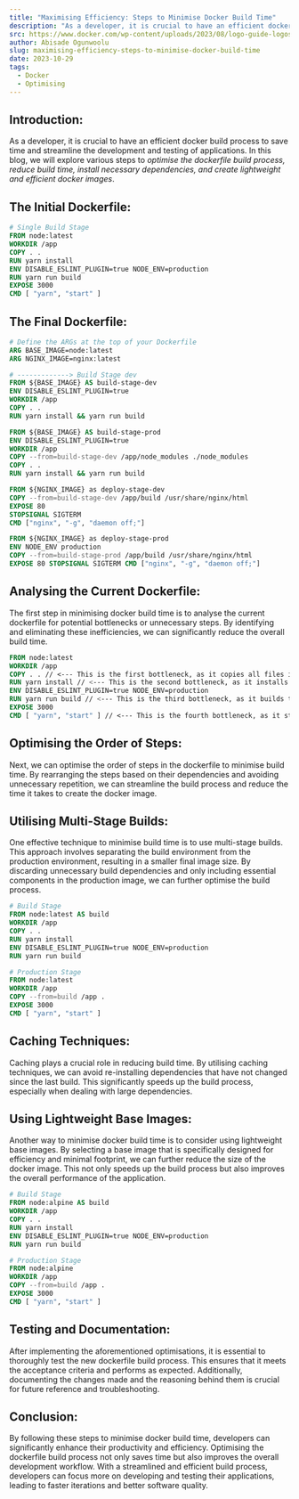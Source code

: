 ```yaml
---
title: "Maximising Efficiency: Steps to Minimise Docker Build Time"
description: "As a developer, it is crucial to have an efficient docker build process to save time and streamline the development and testing of applications. In this blog, we will explore various steps to optimise the dockerfile build process, reduce build time, install necessary dependencies, and create lightweight and efficient docker images."
src: https://www.docker.com/wp-content/uploads/2023/08/logo-guide-logos-1.svg
author: Abisade Ogunwoolu
slug: maximising-efficiency-steps-to-minimise-docker-build-time
date: 2023-10-29
tags:
  - Docker
  - Optimising
---
```


## Introduction:
As a developer, it is crucial to have an efficient docker build process to save time and streamline the development and testing of applications. In this blog, we will explore various steps to *optimise the dockerfile build process, reduce build time, install necessary dependencies, and create lightweight and efficient docker images*.

## The Initial Dockerfile:
```dockerfile
# Single Build Stage
FROM node:latest
WORKDIR /app
COPY . .
RUN yarn install 
ENV DISABLE_ESLINT_PLUGIN=true NODE_ENV=production  
RUN yarn run build
EXPOSE 3000 
CMD [ "yarn", "start" ]
```

## The Final Dockerfile:
```dockerfile
# Define the ARGs at the top of your Dockerfile
ARG BASE_IMAGE=node:latest
ARG NGINX_IMAGE=nginx:latest

# -------------> Build Stage dev
FROM ${BASE_IMAGE} AS build-stage-dev
ENV DISABLE_ESLINT_PLUGIN=true
WORKDIR /app
COPY . .
RUN yarn install && yarn run build

FROM ${BASE_IMAGE} AS build-stage-prod
ENV DISABLE_ESLINT_PLUGIN=true
WORKDIR /app
COPY --from=build-stage-dev /app/node_modules ./node_modules
COPY . .
RUN yarn install && yarn run build

FROM ${NGINX_IMAGE} as deploy-stage-dev 
COPY --from=build-stage-dev /app/build /usr/share/nginx/html 
EXPOSE 80 
STOPSIGNAL SIGTERM 
CMD ["nginx", "-g", "daemon off;"]

FROM ${NGINX_IMAGE} as deploy-stage-prod 
ENV NODE_ENV production 
COPY --from=build-stage-prod /app/build /usr/share/nginx/html 
EXPOSE 80 STOPSIGNAL SIGTERM CMD ["nginx", "-g", "daemon off;"]
```

## Analysing the Current Dockerfile:
The first step in minimising docker build time is to analyse the current dockerfile for potential bottlenecks or unnecessary steps. By identifying and eliminating these inefficiencies, we can significantly reduce the overall build time.

```dockerfile
FROM node:latest
WORKDIR /app 
COPY . . // <--- This is the first bottleneck, as it copies all files including node_modules
RUN yarn install // <--- This is the second bottleneck, as it installs all dependencies
ENV DISABLE_ESLINT_PLUGIN=true NODE_ENV=production  
RUN yarn run build // <--- This is the third bottleneck, as it builds the application
EXPOSE 3000 
CMD [ "yarn", "start" ] // <--- This is the fourth bottleneck, as it starts the application using yarn
```

## Optimising the Order of Steps:
Next, we can optimise the order of steps in the dockerfile to minimise build time. By rearranging the steps based on their dependencies and avoiding unnecessary repetition, we can streamline the build process and reduce the time it takes to create the docker image.

## Utilising Multi-Stage Builds:
One effective technique to minimise build time is to use multi-stage builds. This approach involves separating the build environment from the production environment, resulting in a smaller final image size. By discarding unnecessary build dependencies and only including essential components in the production image, we can further optimise the build process.

```dockerfile
# Build Stage
FROM node:latest AS build
WORKDIR /app
COPY . .
RUN yarn install 
ENV DISABLE_ESLINT_PLUGIN=true NODE_ENV=production  
RUN yarn run build

# Production Stage
FROM node:latest
WORKDIR /app
COPY --from=build /app .
EXPOSE 3000 
CMD [ "yarn", "start" ]
```

## Caching Techniques:
Caching plays a crucial role in reducing build time. By utilising caching techniques, we can avoid re-installing dependencies that have not changed since the last build. This significantly speeds up the build process, especially when dealing with large dependencies.

## Using Lightweight Base Images:
Another way to minimise docker build time is to consider using lightweight base images. By selecting a base image that is specifically designed for efficiency and minimal footprint, we can further reduce the size of the docker image. This not only speeds up the build process but also improves the overall performance of the application.

```dockerfile
# Build Stage
FROM node:alpine AS build
WORKDIR /app
COPY . .
RUN yarn install 
ENV DISABLE_ESLINT_PLUGIN=true NODE_ENV=production  
RUN yarn run build

# Production Stage
FROM node:alpine
WORKDIR /app
COPY --from=build /app .
EXPOSE 3000 
CMD [ "yarn", "start" ]
```

## Testing and Documentation:
After implementing the aforementioned optimisations, it is essential to thoroughly test the new dockerfile build process. This ensures that it meets the acceptance criteria and performs as expected. Additionally, documenting the changes made and the reasoning behind them is crucial for future reference and troubleshooting.

## Conclusion:
By following these steps to minimise docker build time, developers can significantly enhance their productivity and efficiency. Optimising the dockerfile build process not only saves time but also improves the overall development workflow. With a streamlined and efficient build process, developers can focus more on developing and testing their applications, leading to faster iterations and better software quality.